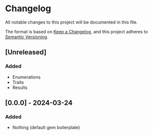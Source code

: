 # Changelog

All notable changes to this project will be documented in this file.

The format is based on [Keep a Changelog](https://keepachangelog.com/en/1.0.0/),
and this project adheres to [Semantic Versioning](https://semver.org/spec/v2.0.0.html).

## [Unreleased]

### Added

- Enumerations
- Traits
- Results
## [0.0.0] - 2024-03-24

### Added

- Nothing (default gem boilerplate)
